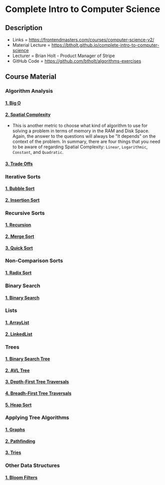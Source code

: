 # Complete Intro to Computer Science

## Description

- Links = https://frontendmasters.com/courses/computer-science-v2/
- Material Lecture = https://btholt.github.io/complete-intro-to-computer-science
- Lecturer = Brian Holt - Product Manager of Stripe
- GitHub Code = https://github.com/btholt/algorithms-exercises

## Course Material

### Algorithm Analysis

#### [1. Big O](https://btholt.github.io/complete-intro-to-computer-science/big-o/)

#### [2. Spatial Complexity](https://btholt.github.io/complete-intro-to-computer-science/spatial-complexity/)

- This is another metric to choose what kind of algorithm to use for solving a problem in terms of memory in the RAM and Disk Space. Again, the answer to the questions will always be "It depends" on the context of the problem. In summary, there are four things that you need to be aware of regarding Spatial Complexity: `Linear`, `Logarithmic`, `Constant`, and `Quadratic`.

#### [3. Trade Offs](https://btholt.github.io/complete-intro-to-computer-science/trade-offs/)

### Iterative Sorts

#### [1. Bubble Sort](https://btholt.github.io/complete-intro-to-computer-science/bubble-sort/)

#### [2. Insertion Sort](https://btholt.github.io/complete-intro-to-computer-science/insertion-sort/)

### Recursive Sorts

#### [1. Recursion](https://btholt.github.io/complete-intro-to-computer-science/recursion/)

#### [2. Merge Sort](https://btholt.github.io/complete-intro-to-computer-science/merge-sort/)

#### [3. Quick Sort](https://btholt.github.io/complete-intro-to-computer-science/quick-sort/)

### Non-Comparison Sorts

#### [1. Radix Sort](https://btholt.github.io/complete-intro-to-computer-science/radix-sort/)

### Binary Search

#### [1. Binary Search](https://btholt.github.io/complete-intro-to-computer-science/binary-search/)

### Lists

#### [1. ArrayList](https://btholt.github.io/complete-intro-to-computer-science/arraylist/)

#### [2. LinkedList](https://btholt.github.io/complete-intro-to-computer-science/linkedlist/)

### Trees

#### [1. Binary Search Tree](https://btholt.github.io/complete-intro-to-computer-science/binary-search-tree/)

#### [2. AVL Tree](https://btholt.github.io/complete-intro-to-computer-science/avl-tree/)

#### [3. Depth-First Tree Traversals](https://btholt.github.io/complete-intro-to-computer-science/depth-first-tree-traversals/)

#### [4. Breadh-First Tree Traversals](https://btholt.github.io/complete-intro-to-computer-science/breadth-first-tree-traversals/)

#### [5. Heap Sort](https://btholt.github.io/complete-intro-to-computer-science/heap-sort/)

### Applying Tree Algorithms

#### [1. Graphs](https://btholt.github.io/complete-intro-to-computer-science/graphs/)

#### [2. Pathfinding](https://btholt.github.io/complete-intro-to-computer-science/pathfinding/)

#### [3. Tries](https://btholt.github.io/complete-intro-to-computer-science/tries/)

### Other Data Structures

#### [1. Bloom Filters](https://btholt.github.io/complete-intro-to-computer-science/bloom-filters/)
